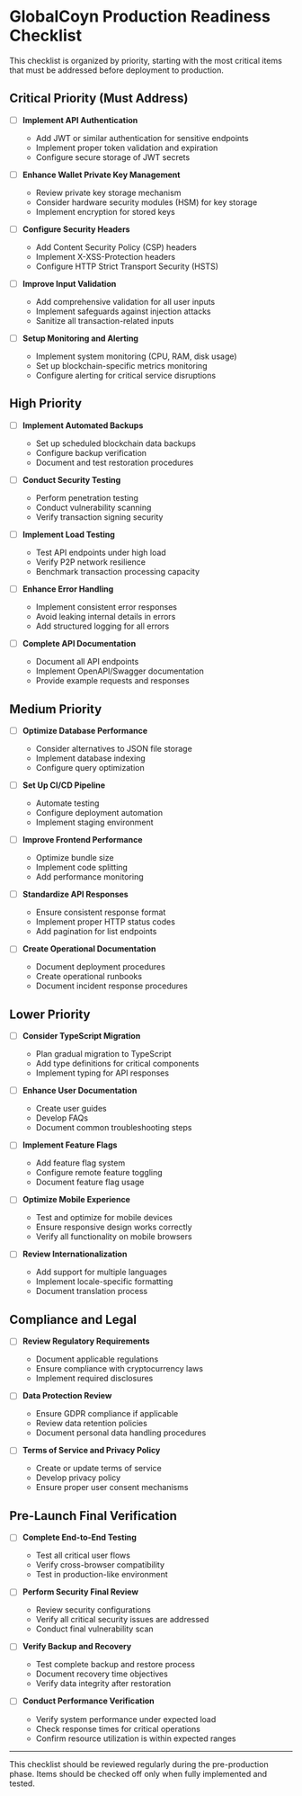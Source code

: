 # GlobalCoyn Production Readiness Checklist

This checklist is organized by priority, starting with the most critical items that must be addressed before deployment to production.

## Critical Priority (Must Address)

- [ ] **Implement API Authentication**
  - Add JWT or similar authentication for sensitive endpoints
  - Implement proper token validation and expiration
  - Configure secure storage of JWT secrets

- [ ] **Enhance Wallet Private Key Management**
  - Review private key storage mechanism
  - Consider hardware security modules (HSM) for key storage
  - Implement encryption for stored keys

- [ ] **Configure Security Headers**
  - Add Content Security Policy (CSP) headers
  - Implement X-XSS-Protection headers
  - Configure HTTP Strict Transport Security (HSTS)

- [ ] **Improve Input Validation**
  - Add comprehensive validation for all user inputs
  - Implement safeguards against injection attacks
  - Sanitize all transaction-related inputs

- [ ] **Setup Monitoring and Alerting**
  - Implement system monitoring (CPU, RAM, disk usage)
  - Set up blockchain-specific metrics monitoring
  - Configure alerting for critical service disruptions

## High Priority

- [ ] **Implement Automated Backups**
  - Set up scheduled blockchain data backups
  - Configure backup verification
  - Document and test restoration procedures

- [ ] **Conduct Security Testing**
  - Perform penetration testing
  - Conduct vulnerability scanning
  - Verify transaction signing security

- [ ] **Implement Load Testing**
  - Test API endpoints under high load
  - Verify P2P network resilience
  - Benchmark transaction processing capacity

- [ ] **Enhance Error Handling**
  - Implement consistent error responses
  - Avoid leaking internal details in errors
  - Add structured logging for all errors

- [ ] **Complete API Documentation**
  - Document all API endpoints
  - Implement OpenAPI/Swagger documentation
  - Provide example requests and responses

## Medium Priority

- [ ] **Optimize Database Performance**
  - Consider alternatives to JSON file storage
  - Implement database indexing
  - Configure query optimization

- [ ] **Set Up CI/CD Pipeline**
  - Automate testing
  - Configure deployment automation
  - Implement staging environment

- [ ] **Improve Frontend Performance**
  - Optimize bundle size
  - Implement code splitting
  - Add performance monitoring

- [ ] **Standardize API Responses**
  - Ensure consistent response format
  - Implement proper HTTP status codes
  - Add pagination for list endpoints

- [ ] **Create Operational Documentation**
  - Document deployment procedures
  - Create operational runbooks
  - Document incident response procedures

## Lower Priority

- [ ] **Consider TypeScript Migration**
  - Plan gradual migration to TypeScript
  - Add type definitions for critical components
  - Implement typing for API responses

- [ ] **Enhance User Documentation**
  - Create user guides
  - Develop FAQs
  - Document common troubleshooting steps

- [ ] **Implement Feature Flags**
  - Add feature flag system
  - Configure remote feature toggling
  - Document feature flag usage

- [ ] **Optimize Mobile Experience**
  - Test and optimize for mobile devices
  - Ensure responsive design works correctly
  - Verify all functionality on mobile browsers

- [ ] **Review Internationalization**
  - Add support for multiple languages
  - Implement locale-specific formatting
  - Document translation process

## Compliance and Legal

- [ ] **Review Regulatory Requirements**
  - Document applicable regulations
  - Ensure compliance with cryptocurrency laws
  - Implement required disclosures

- [ ] **Data Protection Review**
  - Ensure GDPR compliance if applicable
  - Review data retention policies
  - Document personal data handling procedures

- [ ] **Terms of Service and Privacy Policy**
  - Create or update terms of service
  - Develop privacy policy
  - Ensure proper user consent mechanisms

## Pre-Launch Final Verification

- [ ] **Complete End-to-End Testing**
  - Test all critical user flows
  - Verify cross-browser compatibility
  - Test in production-like environment

- [ ] **Perform Security Final Review**
  - Review security configurations
  - Verify all critical security issues are addressed
  - Conduct final vulnerability scan

- [ ] **Verify Backup and Recovery**
  - Test complete backup and restore process
  - Document recovery time objectives
  - Verify data integrity after restoration

- [ ] **Conduct Performance Verification**
  - Verify system performance under expected load
  - Check response times for critical operations
  - Confirm resource utilization is within expected ranges

---

This checklist should be reviewed regularly during the pre-production phase. Items should be checked off only when fully implemented and tested.